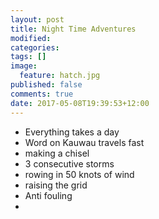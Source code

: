 ```yaml
---
layout: post
title: Night Time Adventures
modified:
categories: 
tags: []
image: 
  feature: hatch.jpg
published: false
comments: true
date: 2017-05-08T19:39:53+12:00
---
```


* Everything takes a day
* Word on Kauwau travels fast
* making a chisel
* 3 consecutive storms
* rowing in 50 knots of wind
* raising the grid
* Anti fouling
* 
